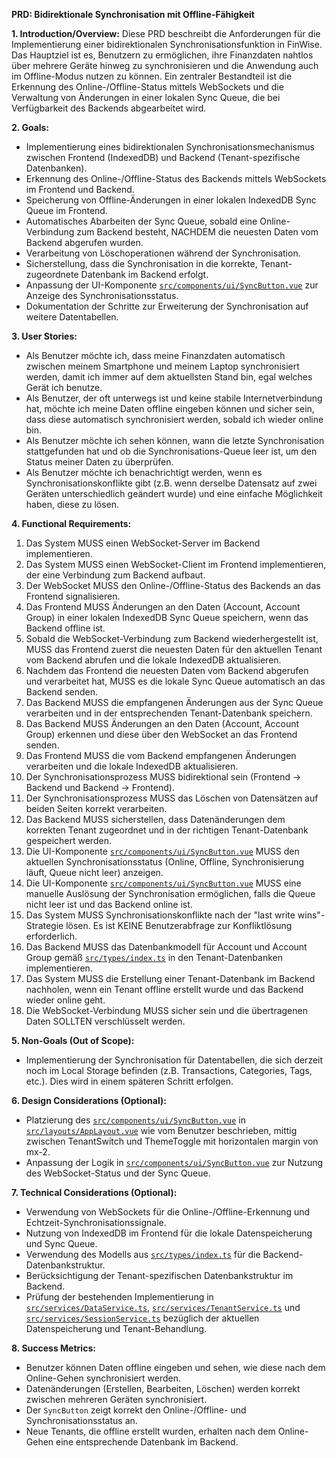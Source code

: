 **PRD: Bidirektionale Synchronisation mit Offline-Fähigkeit**

**1. Introduction/Overview:**
Diese PRD beschreibt die Anforderungen für die Implementierung einer bidirektionalen Synchronisationsfunktion in FinWise. Das Hauptziel ist es, Benutzern zu ermöglichen, ihre Finanzdaten nahtlos über mehrere Geräte hinweg zu synchronisieren und die Anwendung auch im Offline-Modus nutzen zu können. Ein zentraler Bestandteil ist die Erkennung des Online-/Offline-Status mittels WebSockets und die Verwaltung von Änderungen in einer lokalen Sync Queue, die bei Verfügbarkeit des Backends abgearbeitet wird.

**2. Goals:**
*   Implementierung eines bidirektionalen Synchronisationsmechanismus zwischen Frontend (IndexedDB) und Backend (Tenant-spezifische Datenbanken).
*   Erkennung des Online-/Offline-Status des Backends mittels WebSockets im Frontend und Backend.
*   Speicherung von Offline-Änderungen in einer lokalen IndexedDB Sync Queue im Frontend.
*   Automatisches Abarbeiten der Sync Queue, sobald eine Online-Verbindung zum Backend besteht, NACHDEM die neuesten Daten vom Backend abgerufen wurden.
*   Verarbeitung von Löschoperationen während der Synchronisation.
*   Sicherstellung, dass die Synchronisation in die korrekte, Tenant-zugeordnete Datenbank im Backend erfolgt.
*   Anpassung der UI-Komponente [`src/components/ui/SyncButton.vue`](src/components/ui/SyncButtonButton.vue) zur Anzeige des Synchronisationsstatus.
*   Dokumentation der Schritte zur Erweiterung der Synchronisation auf weitere Datentabellen.

**3. User Stories:**
*   Als Benutzer möchte ich, dass meine Finanzdaten automatisch zwischen meinem Smartphone und meinem Laptop synchronisiert werden, damit ich immer auf dem aktuellsten Stand bin, egal welches Gerät ich benutze.
*   Als Benutzer, der oft unterwegs ist und keine stabile Internetverbindung hat, möchte ich meine Daten offline eingeben können und sicher sein, dass diese automatisch synchronisiert werden, sobald ich wieder online bin.
*   Als Benutzer möchte ich sehen können, wann die letzte Synchronisation stattgefunden hat und ob die Synchronisations-Queue leer ist, um den Status meiner Daten zu überprüfen.
*   Als Benutzer möchte ich benachrichtigt werden, wenn es Synchronisationskonflikte gibt (z.B. wenn derselbe Datensatz auf zwei Geräten unterschiedlich geändert wurde) und eine einfache Möglichkeit haben, diese zu lösen.

**4. Functional Requirements:**
1.  Das System MUSS einen WebSocket-Server im Backend implementieren.
2.  Das System MUSS einen WebSocket-Client im Frontend implementieren, der eine Verbindung zum Backend aufbaut.
3.  Der WebSocket MUSS den Online-/Offline-Status des Backends an das Frontend signalisieren.
4.  Das Frontend MUSS Änderungen an den Daten (Account, Account Group) in einer lokalen IndexedDB Sync Queue speichern, wenn das Backend offline ist.
5.  Sobald die WebSocket-Verbindung zum Backend wiederhergestellt ist, MUSS das Frontend zuerst die neuesten Daten für den aktuellen Tenant vom Backend abrufen und die lokale IndexedDB aktualisieren.
6.  Nachdem das Frontend die neuesten Daten vom Backend abgerufen und verarbeitet hat, MUSS es die lokale Sync Queue automatisch an das Backend senden.
7.  Das Backend MUSS die empfangenen Änderungen aus der Sync Queue verarbeiten und in der entsprechenden Tenant-Datenbank speichern.
8.  Das Backend MUSS Änderungen an den Daten (Account, Account Group) erkennen und diese über den WebSocket an das Frontend senden.
9.  Das Frontend MUSS die vom Backend empfangenen Änderungen verarbeiten und die lokale IndexedDB aktualisieren.
10. Der Synchronisationsprozess MUSS bidirektional sein (Frontend -> Backend und Backend -> Frontend).
11. Der Synchronisationsprozess MUSS das Löschen von Datensätzen auf beiden Seiten korrekt verarbeiten.
12. Das Backend MUSS sicherstellen, dass Datenänderungen dem korrekten Tenant zugeordnet und in der richtigen Tenant-Datenbank gespeichert werden.
13. Die UI-Komponente [`src/components/ui/SyncButton.vue`](src/components/ui/SyncButtonButton.vue) MUSS den aktuellen Synchronisationsstatus (Online, Offline, Synchronisierung läuft, Queue nicht leer) anzeigen.
14. Die UI-Komponente [`src/components/ui/SyncButton.vue`](src/components/ui/SyncButtonButton.vue) MUSS eine manuelle Auslösung der Synchronisation ermöglichen, falls die Queue nicht leer ist und das Backend online ist.
15. Das System MUSS Synchronisationskonflikte nach der "last write wins"-Strategie lösen. Es ist KEINE Benutzerabfrage zur Konfliktlösung erforderlich.
16. Das Backend MUSS das Datenbankmodell für Account und Account Group gemäß [`src/types/index.ts`](src/types/index.ts) in den Tenant-Datenbanken implementieren.
17. Das System MUSS die Erstellung einer Tenant-Datenbank im Backend nachholen, wenn ein Tenant offline erstellt wurde und das Backend wieder online geht.
18. Die WebSocket-Verbindung MUSS sicher sein und die übertragenen Daten SOLLTEN verschlüsselt werden.

**5. Non-Goals (Out of Scope):**
*   Implementierung der Synchronisation für Datentabellen, die sich derzeit noch im Local Storage befinden (z.B. Transactions, Categories, Tags, etc.). Dies wird in einem späteren Schritt erfolgen.

**6. Design Considerations (Optional):**
*   Platzierung des [`src/components/ui/SyncButton.vue`](src/components/ui/SyncButtonButton.vue) in [`src/layouts/AppLayout.vue`](src/layouts/AppLayout.vue) wie vom Benutzer beschrieben, mittig zwischen TenantSwitch und ThemeToggle mit horizontalen margin von mx-2.
*   Anpassung der Logik in [`src/components/ui/SyncButton.vue`](src/components/ui/SyncButtonButton.vue) zur Nutzung des WebSocket-Status und der Sync Queue.

**7. Technical Considerations (Optional):**
*   Verwendung von WebSockets für die Online-/Offline-Erkennung und Echtzeit-Synchronisationssignale.
*   Nutzung von IndexedDB im Frontend für die lokale Datenspeicherung und Sync Queue.
*   Verwendung des Modells aus [`src/types/index.ts`](src/types/index.ts) für die Backend-Datenbankstruktur.
*   Berücksichtigung der Tenant-spezifischen Datenbankstruktur im Backend.
*   Prüfung der bestehenden Implementierung in [`src/services/DataService.ts`](src/services/DataService.ts), [`src/services/TenantService.ts`](src/services/TenantService.ts) und [`src/services/SessionService.ts`](src/services/SessionService.ts) bezüglich der aktuellen Datenspeicherung und Tenant-Behandlung.

**8. Success Metrics:**
*   Benutzer können Daten offline eingeben und sehen, wie diese nach dem Online-Gehen synchronisiert werden.
*   Datenänderungen (Erstellen, Bearbeiten, Löschen) werden korrekt zwischen mehreren Geräten synchronisiert.
*   Der `SyncButton` zeigt korrekt den Online-/Offline- und Synchronisationsstatus an.
*   Neue Tenants, die offline erstellt wurden, erhalten nach dem Online-Gehen eine entsprechende Datenbank im Backend.
